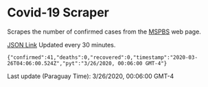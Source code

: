 # Covid-19 Scraper

Scrapes the number of confirmed cases from the [MSPBS](https://www.mspbs.gov.py/covid-19.php) web page.

[JSON Link](https://jmayalag.github.io/covid19-scrape/cases.json)
Updated every 30 minutes.
```
{"confirmed":41,"deaths":0,"recovered":0,"timestamp":"2020-03-26T04:06:00.524Z","pyt":"3/26/2020, 00:06:00 GMT-4"}
```
Last update (Paraguay Time): 3/26/2020, 00:06:00 GMT-4